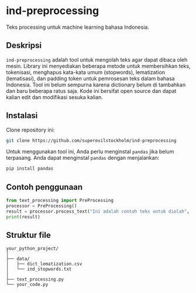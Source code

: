 # ind-preprocessing

Teks processing untuk machine learning bahasa Indonesia.

## Deskripsi

`ind-preprocessing` adalah tool untuk mengolah teks agar dapat dibaca oleh mesin. Library ini menyediakan beberapa metode untuk membersihkan teks, tokenisasi, menghapus kata-kata umum (stopwords), lematization (lematisasi), dan padding token untuk pemrosesan teks dalam bahasa Indonesia. Tool ini belum sempurna karena dictionary belum di tambahkan dan baru beberapa ratus saja. Kode ini bersifat open source dan dapat kalian edit dan modifikasi sesuka kalian.

## Instalasi

Clone repository ini:

```bash
git clone https://github.com/superevilstockholm/ind-preprocessing
```

Untuk menggunakan tool ini, Anda perlu menginstal `pandas` jika belum terpasang. Anda dapat menginstal `pandas` dengan menjalankan:

```bash
pip install pandas
```

## Contoh penggunaan
```python
from text_processing import PreProcessing
processor = PreProcessing()
result = processor.process_text("Ini adalah contoh teks untuk diolah", max_length=10)
print(result)
```

## Struktur file
```
your_python_project/
│
├── data/
│   ├── dict_lematization.csv
│   └── ind_stopwords.txt
│
├── text_processing.py
└── your_code.py
```
